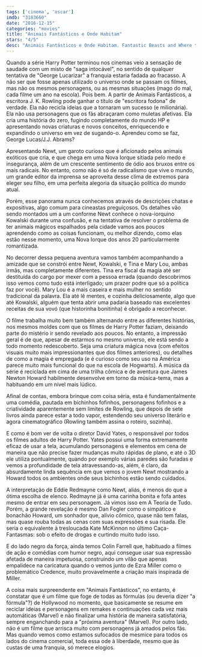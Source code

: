 ```yaml
---
tags: ['cinema', 'oscar']
imdb: "3183660"
date: "2016-12-15"
categories: "movies"
title: "Animais Fantásticos e Onde Habitam"
stars: "4/5"
desc: "Animais Fantásticos e Onde Habitam. Fantastic Beasts and Where to Find Them (UK, 2016). Dirigido por David Yates. Escrito por J.K. Rowling. Com Eddie Redmayne (Newt), Sam Redford (Customs Official), Scott Goldman (Customs Official), Tim Bentinck (Witness), Tom Clarke Hill (Photographer 2), Tristan Tait (Reporter), Colin Farrell (Graves), Matthew Sim (Photographer 1), Katherine Waterston (Tina)."
---
```

Quando a série Harry Potter terminou nos cinemas veio a sensação de saudade com um misto de "saga intocável", no sentido de qualquer tentativa de "George Lucarizar" a franquia estaria fadada ao fracasso. A não ser que fosse apenas utilizado o universo onde se passam os filmes, mas não os mesmos personagens, ou as mesmas situações (mago do mal, cada filme um ano na escola). Pois bem. A partir de Animais Fantásticos, a escritora J. K. Rowling pode ganhar o título de "escritora fodona" de verdade. Ela não recicla ideias que a tornaram um sucesso (e milionária). Ela não usa personagens que os fãs abraçaram como muletas afetivas. Ela cria uma história do zero, fugindo completamente do mundo HP e apresentando novas criaturas e novos conceitos, enriquecendo e expandindo o universo em vez de sugando-o. Aprendeu como se faz, George Lucas/J.J. Abrams?

Apresentando Newt, um garoto curioso que é aficionado pelos animais exóticos que cria, e que chega em uma Nova Iorque sitiada pelo medo e insegurança, além de um crescente sentimento de ódio aos bruxos entre os mais radicais. No entanto, como não é só de radicalismo que vive o mundo, um grande editor da imprensa se aproveita desse clima de extremos para eleger seu filho, em uma perfeita alegoria da situação política do mundo atual.

Porém, esse panorama nunca conhecemos através de descrições chatas e expositivas, algo comum para cineastas preguiçosos. Os detalhes vão sendo montados um a um conforme Newt conhece o nova-iorquino Kowalski durante uma confusão, e na tentativa de resolver o problema de ter animais mágicos espalhados pela cidade vamos aos poucos aprendendo como as coisas funcionam, ou melhor dizendo, como elas estão nesse momento, uma Nova Iorque dos anos 20 particularmente romantizada.

No decorrer dessa pequena aventura vamos também acompanhando a amizade que se constrói entre Newt, Kowalski, e Tina e Mary Lou, ambas irmãs, mas completamente diferentes. Tina era fiscal da magia até ser destituída do cargo por mexer com a pessoa errada (quando descobrimos isso vemos como tudo está interligado; um prazer podre que só a política faz por você). Mary Lou é a mais caseira e mais mulher no sentido tradicional da palavra. Ela até lê mentes, e cozinha deliciosamente, algo que até Kowalski, alguém que tenta abrir uma padaria baseado nas excelentes receitas de sua vovó (que historinha bonitinha) é obrigado a reconhecer.

O filme trabalha muito bem também alternando entre as diferentes histórias, nos mesmos moldes com que os filmes de Harry Potter faziam, deixando parte do mistério ir sendo revelado aos poucos. No entanto, a impressão geral é de que, apesar de estarmos no mesmo universo, ele está sendo a todo momento redescoberto. Seja uma criatura mágica nova (com efeitos visuais muito mais impressionantes que dos filmes anteriores), ou detalhes de como a magia é empregada (e é curioso como seu uso na América parece muito mais funcional do que na escola de Hogwarts). A música da série é reciclada em cima de uma trilha cômica e de aventura que James Newton Howard habilmente desenvolve em torno da música-tema, mas a habituando em um nível mais lúdico.

Afinal de contas, embora brinque com coisa séria, esta é fundamentalmente uma comédia, pautada em bichinhos fofinhos, personagens fofinhos e a criatividade aparentemente sem limites de Rowling, que depois de sete livros ainda parece estar a todo vapor, estendendo seu universo literário e agora cinematográfico (Rowling também assina o roteiro, sozinha).

E como é bom ver de volta o diretor David Yates, o responsável por todos os filmes adultos de Harry Potter. Yates possui uma forma extremamente eficaz de usar a tela, acumulando personagens e elementos em cena de maneira que não precise fazer mudanças muito rápidas de plano, e até o 3D ele utiliza pontualmente, quando por exemplo várias paredes são furadas e vemos a profundidade de tela atravessando-as, além, é claro, da absurdamente linda sequência em que vemos o jovem Newt mostrando a Howard todos os ambientes onde seus bichinhos estão sendo cuidados.

A interpretação de Eddie Redmayne como Newt, aliás, é menos do que a ótima escolha de elenco. Redmayne já é uma carinha bonita e fofa antes mesmo de entrar em seu personagem. Já vimos isso em A Teoria de Tudo. Porém, a grande revelação é mesmo Dan Fogler como o simpático e bonachão Howard, um sonhador que, alívio cômico, quase não tem falas, mas quase rouba todas as cenas com suas expressões e sua risada. Ele seria o equivalente à tresloucada Kate McKinnon no último Caça-Fantasmas: sob o efeito de drogas e curtindo muito tudo isso.

E do lado negro da força, ainda temos Colin Farrell que, habituado a filmes de ação e comédias com humor negro, aqui consegue usar sua expressão afetada de maneira impetuosa, construindo um vilão que apenas empalidece na caricatura quando o vemos junto de Ezra Miller como o problemático Credence, muito provavelmente a criação mais inspirada de Miller.

A coisa mais surpreendente em "Animais Fantásticos", no entanto, é constatar que é um filme que foge de todas as fórmulas (ou deveria dizer "a fórmula"?) de Hollywood no momento, que basicamente se resume em reciclar ideias e personagens em remakes e continuações cada vez mais automáticas (Marvel) e não finalizar uma história de maneira satisfatória, sempre enganchando para a "próxima aventura" (Marvel). Por outro lado, não é um filme que arrisca muito com personagens já amados pelos fãs. Mas quando vemos como estamos sufocados de mesmice para todos os lados do cinema comercial, toda essa ode à liberdade, mesmo que às custas de uma franquia, só merece elogios.
